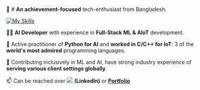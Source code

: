 👋 # **An achievement-focused** tech-enthusiast from Bangladesh.



[![My Skills](https://skillicons.dev/icons?i=python,ai,c,cpp,javascript,aws&theme=light)](https://skillicons.dev)

👨‍💻 **AI Developer** with experience in **Full-Stack ML & AIoT** development.

🌱 Active practitioner of **Python for AI** and **worked in C/C++ for IoT**: 3 of the **world's most admired** programming languages. 



👀 Contributing inclusively in ML and AI, have strong industry experience of **serving various client settings globally**.



📫 Can be reached over [![](https://skillicons.dev/icons?i=linkedin&theme=light)](https://linkedin.com/in/navidbinahmed) **(LinkedIn)** or [**Portfolio**](https://navidbinahmed.com)
